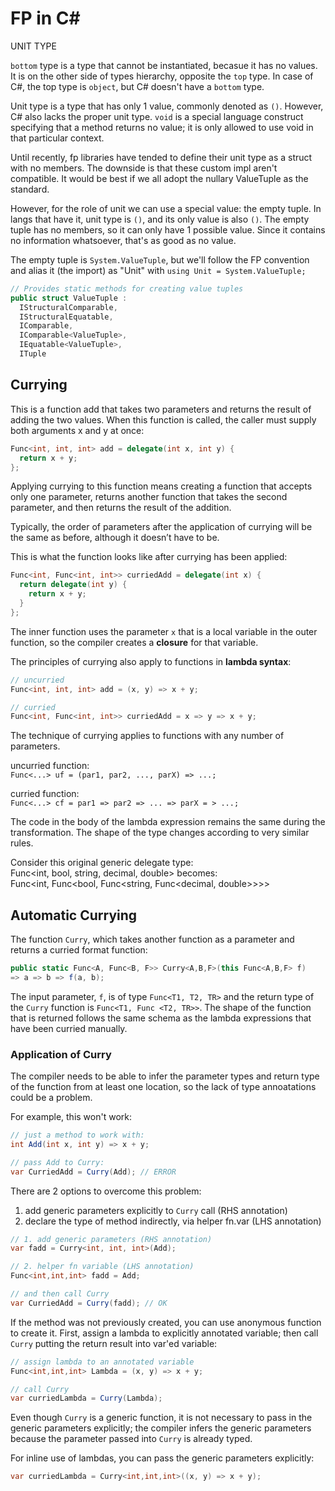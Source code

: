 # FP in C#


UNIT TYPE

`bottom` type is a type that cannot be instantiated, becasue it has no values.
It is on the other side of types hierarchy, opposite the `top` type.
In case of C#, the top type is `object`, but C# doesn't have a `bottom` type.

Unit type is a type that has only 1 value, commonly denoted as `()`.
However, C# also lacks the proper unit type. `void` is a special language
construct specifying that a method returns no value; it is only allowed to
use void in that particular context.

Until recently, fp libraries have tended to define their unit type as a struct
with no members. The downside is that these custom impl aren't compatible.
It would be best if we all adopt the nullary ValueTuple as the standard.

However, for the role of unit we can use a special value: the empty tuple.
In langs that have it, unit type is `()`, and its only value is also `()`.
The empty tuple has no members, so it can only have 1 possible value.
Since it contains no information whatsoever, that's as good as no value.

The empty tuple is `System.ValueTuple`, but we'll follow the FP convention
and alias it (the import) as "Unit" with `using Unit = System.ValueTuple;`

```cs
// Provides static methods for creating value tuples
public struct ValueTuple : 
  IStructuralComparable, 
  IStructuralEquatable, 
  IComparable, 
  IComparable<ValueTuple>, 
  IEquatable<ValueTuple>, 
  ITuple
```


## Currying

This is a function add that takes two parameters and returns the result of adding the two values. When this function is called, the caller must supply both arguments x and y at once:

```cs
Func<int, int, int> add = delegate(int x, int y) {
  return x + y;
};
```

Applying currying to this function means creating a function that accepts only one parameter, returns another function that takes the second parameter, and then returns the result of the addition.

Typically, the order of parameters after the application of currying will be the same as before, although it doesn’t have to be.

This is what the function looks like after currying has been applied:

```cs
Func<int, Func<int, int>> curriedAdd = delegate(int x) {
  return delegate(int y) {
    return x + y;
  }
};
```

The inner function uses the parameter `x` that is a local variable in the outer function, so the compiler creates a **closure** for that variable.


The principles of currying also apply to functions in **lambda syntax**:

```cs
// uncurried
Func<int, int, int> add = (x, y) => x + y;

// curried
Func<int, Func<int, int>> curriedAdd = x => y => x + y;
```


The technique of currying applies to functions with any number of parameters.

uncurried function:    
`Func<...> uf = (par1, par2, ..., parX) => ...;`

curried function:    
`Func<...> cf = par1 => par2 => ... => parX = > ...;`


The code in the body of the lambda expression remains the same during the transformation. The shape of the type changes according to very similar rules.

Consider this original generic delegate type:   
  Func<int, bool, string, decimal, double>
becomes:    
  Func<int, Func<bool, Func<string, Func<decimal, double>>>>



## Automatic Currying
The function `Curry`, which takes another function as a parameter and returns a curried format function:

```cs
public static Func<A, Func<B, F>> Curry<A,B,F>(this Func<A,B,F> f)
=> a => b => f(a, b);
```

The input parameter, `f`, is of type `Func<T1, T2, TR>` and the return type of the `Curry` function is `Func<T1, Func <T2, TR>>`. The shape of the function that is returned follows the same schema as the lambda expressions that have been curried manually.


### Application of Curry
The compiler needs to be able to infer the parameter types and return type of the function from at least one location, so the lack of type annoatations could be a problem.

For example, this won't work:

```cs
// just a method to work with:
int Add(int x, int y) => x + y;

// pass Add to Curry:
var CurriedAdd = Curry(Add); // ERROR
```

There are 2 options to overcome this problem:
1. add generic parameters explicitly to `Curry` call (RHS annotation)
2. declare the type of method indirectly, via helper fn.var (LHS annotation)

```cs
// 1. add generic parameters (RHS annotation)
var fadd = Curry<int, int, int>(Add);

// 2. helper fn variable (LHS annotation)
Func<int,int,int> fadd = Add;

// and then call Curry
var CurriedAdd = Curry(fadd); // OK
```


If the method was not previously created, you can use anonymous function to create it. First, assign a lambda to explicitly annotated variable; then call `Curry` putting the return result into var'ed variable:

```cs
// assign lambda to an annotated variable
Func<int,int,int> Lambda = (x, y) => x + y;

// call Curry
var curriedLambda = Curry(Lambda);
```

Even though `Curry` is a generic function, it is not necessary to pass in the generic parameters explicitly; the compiler infers the generic parameters because the parameter passed into `Curry` is already typed.

For inline use of lambdas, you can pass the generic parameters explicitly:

```cs
var curriedLambda = Curry<int,int,int>((x, y) => x + y);
```
